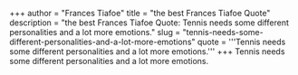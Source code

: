 +++
author = "Frances Tiafoe"
title = "the best Frances Tiafoe Quote"
description = "the best Frances Tiafoe Quote: Tennis needs some different personalities and a lot more emotions."
slug = "tennis-needs-some-different-personalities-and-a-lot-more-emotions"
quote = '''Tennis needs some different personalities and a lot more emotions.'''
+++
Tennis needs some different personalities and a lot more emotions.
